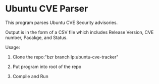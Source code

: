 # Ubuntu CVE Parser

This program parses Ubuntu CVE Security advisories. 

Output is in the form of a CSV file which includes Release Version, CVE number, Pacakge, and Status. 

Usage: 

1) Clone the repo:"bzr branch lp:ubuntu-cve-tracker" 

2) Put program into root of the repo 

3) Compile and Run





